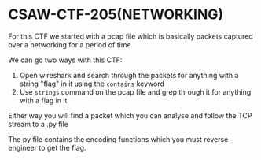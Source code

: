 # CSAW-CTF-205(NETWORKING)

For this CTF we started with a pcap file which is basically packets captured over a networking for a period of time

We can go two ways with this CTF:
1) Open wireshark and search through the packets for anything with a string "flag" in it using the `contains` keyword
2) Use `strings` command on the pcap file and grep through it for anything with a flag in it

Either way you will find a packet which you can analyse and follow the TCP stream to a .py file

The py file contains the encoding functions which you must reverse engineer to get the flag.
